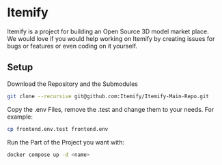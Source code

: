 # Itemify
Itemify is a project for building an Open Source 3D model market place.  
We would love if you would help working on Itemify by creating issues for bugs or features or even coding on it yourself.  

## Setup
Download the Repository and the Submodules
```sh
git clone --recursive git@github.com:Itemify/Itemify-Main-Repo.git
```
Copy the .env Files, remove the .test and change them to your needs. For example:  
```sh
cp frontend.env.test frontend.env
```

Run the Part of the Project you want with:

```sh
docker compose up -d <name>
```
